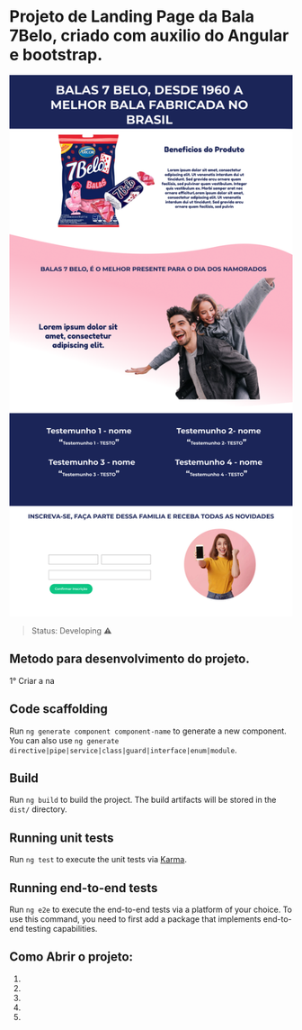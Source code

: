 # Projeto de Landing Page da Bala 7Belo, criado com auxilio do Angular e bootstrap.

![header](https://github.com/MauroRoda/LP_7Belo/blob/main/src/assets/img/img_7belo/img/Desktop%20-%201.png)

> Status: Developing ⚠️

## Metodo para desenvolvimento do projeto.

 1° Criar a na 

## Code scaffolding

Run `ng generate component component-name` to generate a new component. You can also use `ng generate directive|pipe|service|class|guard|interface|enum|module`.

## Build

Run `ng build` to build the project. The build artifacts will be stored in the `dist/` directory.

## Running unit tests

Run `ng test` to execute the unit tests via [Karma](https://karma-runner.github.io).

## Running end-to-end tests

Run `ng e2e` to execute the end-to-end tests via a platform of your choice. To use this command, you need to first add a package that implements end-to-end testing capabilities.

## Como Abrir o projeto:

1) 
2) 
3) 
4) 
5) 
